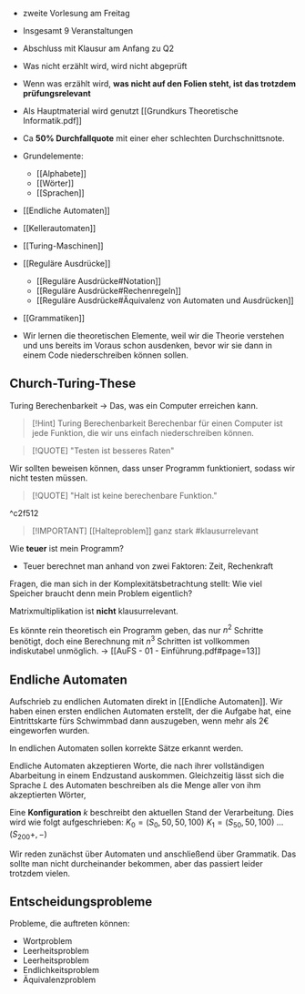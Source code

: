 - zweite Vorlesung am Freitag
- Insgesamt 9 Veranstaltungen
- Abschluss mit Klausur am Anfang zu Q2
- Was nicht erzählt wird, wird nicht abgeprüft
- Wenn was erzählt wird, **was nicht auf den Folien steht, ist das trotzdem prüfungsrelevant**
- Als Hauptmaterial wird genutzt [[Grundkurs Theoretische Informatik.pdf]]
- Ca **50% Durchfallquote** mit einer eher schlechten Durchschnittsnote.
- Grundelemente:
	- [[Alphabete]]
	- [[Wörter]]
	- [[Sprachen]]
- [[Endliche Automaten]]
- [[Kellerautomaten]]
- [[Turing-Maschinen]]
- [[Reguläre Ausdrücke]]
	- [[Reguläre Ausdrücke#Notation]]
	- [[Reguläre Ausdrücke#Rechenregeln]]
	- [[Reguläre Ausdrücke#Äquivalenz von Automaten und Ausdrücken]]
- [[Grammatiken]]

- Wir lernen die theoretischen Elemente, weil wir die Theorie verstehen und uns bereits im Voraus schon ausdenken, bevor wir sie dann in einem Code niederschreiben können sollen.

## Church-Turing-These
Turing Berechenbarkeit -> Das, was ein Computer erreichen kann.
>[!Hint] Turing Berechenbarkeit
>Berechenbar für einen Computer ist jede Funktion, die wir uns einfach niederschreiben können.


>[!QUOTE] "Testen ist besseres Raten"

Wir sollten beweisen können, dass unser Programm funktioniert, sodass wir nicht testen müssen.

>[!QUOTE] "Halt ist keine berechenbare Funktion."

^c2f512

>[!IMPORTANT] [[Halteproblem]] ganz stark #klausurrelevant

Wie **teuer** ist mein Programm? 
- Teuer berechnet man anhand von zwei Faktoren: Zeit, Rechenkraft

Fragen, die man sich in der Komplexitätsbetrachtung stellt: Wie viel Speicher braucht denn mein Problem eigentlich?

Matrixmultiplikation ist **nicht** klausurrelevant.

Es könnte rein theoretisch ein Programm geben, das nur $n^2$ Schritte benötigt, doch eine Berechnung mit $n^3$ Schritten ist vollkommen indiskutabel unmöglich.
-> [[AuFS - 01 - Einführung.pdf#page=13]]

## Endliche Automaten
Aufschrieb zu endlichen Automaten direkt in [[Endliche Automaten]].
Wir haben einen ersten endlichen Automaten erstellt, der die Aufgabe hat, eine Eintrittskarte fürs Schwimmbad dann auszugeben, wenn mehr als 2€ eingeworfen wurden.

In endlichen Automaten sollen korrekte Sätze erkannt werden.

Endliche Automaten akzeptieren Worte, die nach ihrer vollständigen Abarbeitung in einem Endzustand auskommen. Gleichzeitig lässt sich die Sprache $L$ des Automaten beschreiben als die Menge aller von ihm akzeptierten Wörter,

Eine **Konfiguration** $k$ beschreibt den aktuellen Stand der Verarbeitung. Dies wird wie folgt aufgeschrieben:
$K_0 = (S_0,50,50,100)$
$K_1=(S_50,50,100)$
...
$(S_200+,-)$

Wir reden zunächst über Automaten und anschließend über Grammatik. Das sollte man nicht durcheinander bekommen, aber das passiert leider trotzdem vielen.

## Entscheidungsprobleme
Probleme, die auftreten können:
- Wortproblem
- Leerheitsproblem
- Leerheitsproblem
- Endlichkeitsproblem
- Äquivalenzproblem